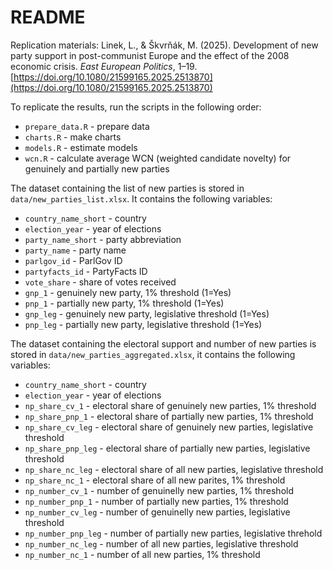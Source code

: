 # README

Replication materials: Linek, L., & Škvrňák, M. (2025). Development of new party support in post-communist Europe and the effect of the 2008 economic crisis. _East European Politics_, 1–19. [https://doi.org/10.1080/21599165.2025.2513870](https://doi.org/10.1080/21599165.2025.2513870)

To replicate the results, run the scripts in the following order:

- `prepare_data.R` - prepare data
- `charts.R` - make charts
- `models.R` - estimate models
- `wcn.R` - calculate average WCN (weighted candidate novelty) for genuinely and partially new parties

The dataset containing the list of new parties is stored in `data/new_parties_list.xlsx`. It contains the following variables:  
- `country_name_short` - country  
- `election_year` - year of elections  
- `party_name_short` - party abbreviation  
- `party_name` - party name  
- `parlgov_id` - ParlGov ID  
- `partyfacts_id` - PartyFacts ID  
- `vote_share` - share of votes received  
- `gnp_1` - genuinely new party, 1% threshold (1=Yes)  
- `pnp_1` - partially new party, 1% threshold (1=Yes)  
- `gnp_leg` - genuinely new party, legislative threshold (1=Yes)  
- `pnp_leg` - partially new party, legislative threshold (1=Yes)  

The dataset containing the electoral support and number of new parties is stored in `data/new_parties_aggregated.xlsx`, it contains the following variables:  
- `country_name_short` - country  
- `election_year` - year of elections  
- `np_share_cv_1` - electoral share of genuinely new parties, 1% threshold  
- `np_share_pnp_1` - electoral share of partially new parties, 1% threshold  
- `np_share_cv_leg` - electoral share of genuinely new parties, legislative threshold  
- `np_share_pnp_leg` - electoral share of partially new parties, legislative threshold  
- `np_share_nc_leg` - electoral share of all new parties, legislative threshold  
- `np_share_nc_1` - electoral share of all new parites, 1% threshold  
- `np_number_cv_1` - number of genuinelly new parties, 1% threshold  
- `np_number_pnp_1` - number of partially new parties, 1% threshold  
- `np_number_cv_leg` - number of genuinelly new parties, legislative threshold  
- `np_number_pnp_leg` - number of partially new parties, legislative threhold  
- `np_number_nc_leg` - number of all new parties, legislative threshold  
- `np_number_nc_1` - number of all new parties, 1% threshold  